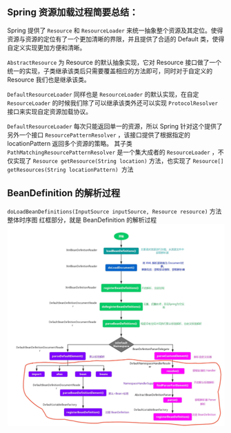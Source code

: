## Spring 资源加载过程简要总结：

Spring 提供了 `Resource` 和 `ResourceLoader` 来统一抽象整个资源及其定位。使得资源与资源的定位有了一个更加清晰的界限，并且提供了合适的 Default 类，使得自定义实现更加方便和清晰。

`AbstractResource` 为 Resource 的默认抽象实现，它对 Resource 接口做了一个统一的实现，子类继承该类后只需要覆盖相应的方法即可，同时对于自定义的 Resource 我们也是继承该类。

`DefaultResourceLoader` 同样也是 `ResourceLoader` 的默认实现，在自定 `ResourceLoader` 的时候我们除了可以继承该类外还可以实现 `ProtocolResolver` 接口来实现自定资源加载协议。

`DefaultResourceLoader` 每次只能返回单一的资源，所以 Spring 针对这个提供了另外一个接口 `ResourcePatternResolver` ，该接口提供了根据指定的 locationPattern 返回多个资源的策略。
其子类 `PathMatchingResourcePatternResolver` 是一个集大成者的 `ResourceLoader` ，不仅实现了 `Resource getResource(String location)` 方法，也实现了 `Resource[] getResources(String locationPattern) `方法

## BeanDefinition 的解析过程
`doLoadBeanDefinitions(InputSource inputSource, Resource resource)` 方法整体时序图
红框部分，就是 BeanDefinition 的解析过程
![img.png](noteImg/doLoadBeanDefinitions时序图.png)

